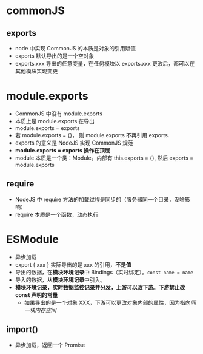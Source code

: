 # commonJS

## exports

- node 中实现 CommonJS 的本质是对象的引用赋值
- exports 默认导出的是一个空对象
- exports.xxx 导出的任意变量，在任何模块以 exports.xxx 更改后，都可以在其他模块实现变更

# module.exports

- CommonJS 中没有 module.exports
- 本质上是 module.exports 在导出
- module.exports = exports
- 若 module.exports = {}， 则 module.exports 不再引用 exports.
- exports 的意义是 NodeJS 实现 CommonJS 规范
- **module.exports = exports 操作在顶层**
- module 本质是一个类：Module。内部有 this.exports = {}, 然后 exports = module.exports

## require

- NodeJS 中 require 方法的加载过程是同步的（服务器同一个目录，没啥影响）
- require 本质是一个函数，动态执行

# ESModule

- 异步加载
- export { xxx } 实际导出的是 xxx 的引用，**不是值**
- 导出的数据，在**模块环境记录**中 Bindings（实时绑定）。`const name = name`
- 导入的数据，从**模块环境记录**中引入。
- **模块环境记录，实时数据监控记录并分发，上游可以改下游。下游禁止改 const 声明的常量**
  - 如果导出的是一个对象 XXX，下游可以更改对象内部的属性，因为指向*同一块内存空间*

## import()

- 异步加载，返回一个 Promise
